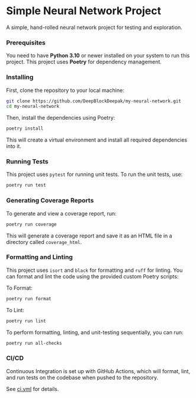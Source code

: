 # Simple Neural Network Project

A simple, hand-rolled neural network project for testing and exploration.

### Prerequisites

You need to have **Python 3.10** or newer installed on your system to run this project. This project uses **Poetry** for dependency management.

### Installing

First, clone the repository to your local machine:

```bash
git clone https://github.com/DeepBlockDeepak/my-neural-network.git
cd my-neural-network
```

Then, install the dependencies using Poetry:
```bash
poetry install
```
This will create a virtual environment and install all required dependencies into it.

### Running Tests
This project uses `pytest` for running unit tests. To run the unit tests, use:
```bash
poetry run test
```

### Generating Coverage Reports
To generate and view a coverage report, run:
```bash
poetry run coverage
```
This will generate a coverage report and save it as an HTML file in a directory called `coverage_html`. 

### Formatting and Linting
This project uses `isort` and `black` for formatting and `ruff` for linting. You can format and lint the code using the provided custom Poetry scripts:

To Format:
```bash
poetry run format
```
To Lint:
```bash
poetry run lint
```

To perform formatting, linting, and unit-testing sequentially, you can run:
```bash
poetry run all-checks
```

### CI/CD
Continuous Integration is set up with GitHub Actions, which will format, lint, and run tests on the codebase when pushed to the repository.

See [ci.yml](./.github/workflows/ci.yml) for details.
